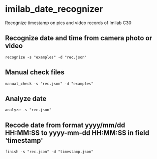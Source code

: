 # imilab_date_recognizer
Recognize timestamp on pics and video records of Imilab C30

## Recognize date and time from camera photo or video
```
recognize -s "examples" -d "rec.json"
```

## Manual check files
```
manual_check -s "rec.json" -d "examples"
```

## Analyze date
```
analyze -s "rec.json"
```

## Recode date from format yyyy/mm/dd HH:MM:SS to yyyy-mm-dd HH:MM:SS in field 'timestamp'
```
finish -s "rec.json" -d "timestamp.json"
```
